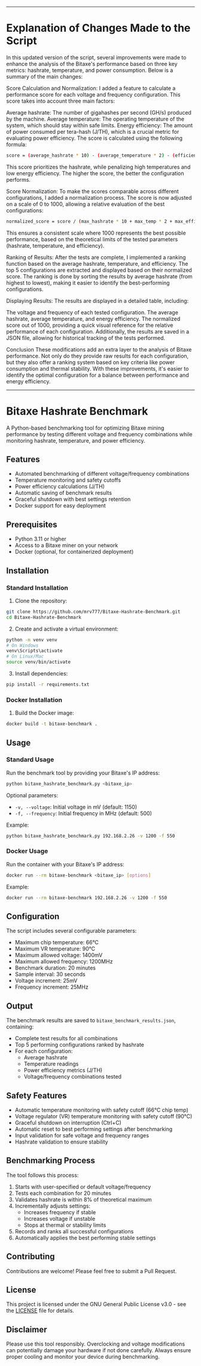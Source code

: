 - - - - - - - - - - - - - - - - - - - - - - - - - - - - - - - - - - - - - - - - - - - - - - - - - - - - - - - - - - - - - - - - - - - - - - - - - - - - - - - - - - - - - - - - - - - - - - - - - - - - - - - - - - - - - - - - - - - - - - - - - - - - - - - - - - - - - - - - - - - - 

# Explanation of Changes Made to the Script
In this updated version of the script, several improvements were made to enhance the analysis of the Bitaxe's performance based on three key metrics: hashrate, temperature, and power consumption. Below is a summary of the main changes:

Score Calculation and Normalization: I added a feature to calculate a performance score for each voltage and frequency configuration. This score takes into account three main factors:

Average hashrate: The number of gigahashes per second (GH/s) produced by the machine.
Average temperature: The operating temperature of the system, which should stay within safe limits.
Energy efficiency: The amount of power consumed per tera-hash (J/TH), which is a crucial metric for evaluating power efficiency.
The score is calculated using the following formula:

```bash
score = (average_hashrate * 10) - (average_temperature * 2) - (efficiency_jth * 0.5)
```
This score prioritizes the hashrate, while penalizing high temperatures and low energy efficiency. The higher the score, the better the configuration performs.

Score Normalization: To make the scores comparable across different configurations, I added a normalization process. The score is now adjusted on a scale of 0 to 1000, allowing a relative evaluation of the best configurations:

```bash
normalized_score = score / (max_hashrate * 10 + max_temp * 2 + max_efficiency * 0.5) * 1000
```
This ensures a consistent scale where 1000 represents the best possible performance, based on the theoretical limits of the tested parameters (hashrate, temperature, and efficiency).

Ranking of Results: After the tests are complete, I implemented a ranking function based on the average hashrate, temperature, and efficiency. 
The top 5 configurations are extracted and displayed based on their normalized score. The ranking is done by sorting the results by average hashrate (from highest to lowest), making it easier to identify the best-performing configurations.

Displaying Results: The results are displayed in a detailed table, including:

The voltage and frequency of each tested configuration.
The average hashrate, average temperature, and energy efficiency.
The normalized score out of 1000, providing a quick visual reference for the relative performance of each configuration.
Additionally, the results are saved in a JSON file, allowing for historical tracking of the tests performed.

Conclusion
These modifications add an extra layer to the analysis of Bitaxe performance. Not only do they provide raw results for each configuration, but they also offer a ranking system based on key criteria like power consumption and thermal stability. With these improvements, it's easier to identify the optimal configuration for a balance between performance and energy efficiency.
- - - - - - - - - - - - - - - - - - - - - - - - - - - - - - - - - - - - - - - - - - - - - - - - - - - - - - - - - - - - - - - - - - - - - - - - - - - - - - - - - - - - - - - - - - - - - - - - - - - - - - - - - - - - - - - - - - - - - - - - - - - - - - - - - - - - - - - - - - - - 


# Bitaxe Hashrate Benchmark

A Python-based benchmarking tool for optimizing Bitaxe mining performance by testing different voltage and frequency combinations while monitoring hashrate, temperature, and power efficiency.

## Features

- Automated benchmarking of different voltage/frequency combinations
- Temperature monitoring and safety cutoffs
- Power efficiency calculations (J/TH)
- Automatic saving of benchmark results
- Graceful shutdown with best settings retention
- Docker support for easy deployment

## Prerequisites

- Python 3.11 or higher
- Access to a Bitaxe miner on your network
- Docker (optional, for containerized deployment)

## Installation

### Standard Installation

1. Clone the repository:
```bash
git clone https://github.com/mrv777/Bitaxe-Hashrate-Benchmark.git
cd Bitaxe-Hashrate-Benchmark
```

2. Create and activate a virtual environment:
```bash
python -m venv venv
# On Windows
venv\Scripts\activate
# On Linux/Mac
source venv/bin/activate
```

3. Install dependencies:
```bash
pip install -r requirements.txt
```

### Docker Installation

1. Build the Docker image:
```bash
docker build -t bitaxe-benchmark .
```

## Usage

### Standard Usage

Run the benchmark tool by providing your Bitaxe's IP address:

```bash
python bitaxe_hashrate_benchmark.py <bitaxe_ip>
```

Optional parameters:
- `-v, --voltage`: Initial voltage in mV (default: 1150)
- `-f, --frequency`: Initial frequency in MHz (default: 500)

Example:
```bash
python bitaxe_hashrate_benchmark.py 192.168.2.26 -v 1200 -f 550
```

### Docker Usage

Run the container with your Bitaxe's IP address:

```bash
docker run --rm bitaxe-benchmark <bitaxe_ip> [options]
```

Example:
```bash
docker run --rm bitaxe-benchmark 192.168.2.26 -v 1200 -f 550
```

## Configuration

The script includes several configurable parameters:

- Maximum chip temperature: 66°C
- Maximum VR temperature: 90°C
- Maximum allowed voltage: 1400mV
- Maximum allowed frequency: 1200MHz
- Benchmark duration: 20 minutes
- Sample interval: 30 seconds
- Voltage increment: 25mV
- Frequency increment: 25MHz

## Output

The benchmark results are saved to `bitaxe_benchmark_results.json`, containing:
- Complete test results for all combinations
- Top 5 performing configurations ranked by hashrate
- For each configuration:
  - Average hashrate
  - Temperature readings
  - Power efficiency metrics (J/TH)
  - Voltage/frequency combinations tested

## Safety Features

- Automatic temperature monitoring with safety cutoff (66°C chip temp)
- Voltage regulator (VR) temperature monitoring with safety cutoff (90°C)
- Graceful shutdown on interruption (Ctrl+C)
- Automatic reset to best performing settings after benchmarking
- Input validation for safe voltage and frequency ranges
- Hashrate validation to ensure stability

## Benchmarking Process

The tool follows this process:
1. Starts with user-specified or default voltage/frequency
2. Tests each combination for 20 minutes
3. Validates hashrate is within 8% of theoretical maximum
4. Incrementally adjusts settings:
   - Increases frequency if stable
   - Increases voltage if unstable
   - Stops at thermal or stability limits
5. Records and ranks all successful configurations
6. Automatically applies the best performing stable settings

## Contributing

Contributions are welcome! Please feel free to submit a Pull Request.

## License

This project is licensed under the GNU General Public License v3.0 - see the [LICENSE](LICENSE) file for details.

## Disclaimer

Please use this tool responsibly. Overclocking and voltage modifications can potentially damage your hardware if not done carefully. Always ensure proper cooling and monitor your device during benchmarking.
